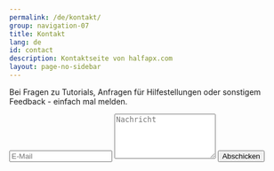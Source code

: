 ```yaml
---
permalink: /de/kontakt/
group: navigation-07
title: Kontakt
lang: de
id: contact
description: Kontaktseite von halfapx.com
layout: page-no-sidebar
---
```

Bei Fragen zu Tutorials, Anfragen für Hilfestellungen oder sonstigem Feedback - einfach mal melden.

<form action="//formspree.io/myriam@halfapx.com" method="POST" class="contact-form">
    <input type="hidden" name="_subject" value="1/2 a px. Kontakt" />
    <input type="text" name="_replyto" placeholder="E-Mail" />
    <textarea type="text" name="message" placeholder="Nachricht" rows="5"></textarea>
    <input class="btn" type="submit" value="Abschicken">
    <input type="text" name="_gotcha" style="display:none" />
</form>
